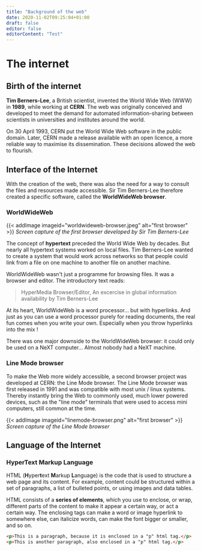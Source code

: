 ```yaml
---
title: "Background of the web"
date: 2020-11-02T09:25:04+01:00
draft: false
editor: false
editorContent: "Test"
---
```

# The internet

## Birth of the internet

**Tim Berners-Lee**, a British scientist, invented the World Wide Web (WWW) in **1989**, while working at **CERN**. The web was originally conceived and developed to meet the demand for automated information-sharing between scientists in universities and institutes around the world.

On 30 April 1993, CERN put the World Wide Web software in the public domain. Later, CERN made a release available with an open licence, a more reliable way to maximise its dissemination. These decisions allowed the web to flourish.

## Interface of the Internet

With the creation of the web, there was also the need for a way to consult the files and resources made accessible. Sir Tim Berners-Lee therefore created a specific software, called the **WorldWideWeb browser**.

### WorldWideWeb

{{< addImage imageid="worldwideweb-browser.jpeg" alt="first browser" >}}
*Screen capture of the first browser developed by Sir Tim Berners-Lee*

The concept of **hypertext** preceded the World Wide Web by decades. But nearly all hypertext systems worked on local files. Tim Berners-Lee wanted to create a system that would work across networks so that people could link from a file on one machine to another file on another machine.

WorldWideWeb wasn't just a programme for browsing files. It was a browser and editor. The introductory text reads:

> HyperMedia Browser/Editor, An excercise in global information availability by Tim Berners-Lee

At its heart, WorldWideWeb is a word processor... but with hyperlinks. And just as you can use a word processor purely for reading documents, the real fun comes when you write your own. Especially when you throw hyperlinks into the mix ! 

There was one major downside to the WorldWideWeb browser: it could only be used on a NeXT computer... Almost nobody had a NeXT machine.

### Line Mode browser

To make the Web more widely accessible, a second browser project was developed at CERN: the Line Mode browser. The Line Mode browser was first released in 1991 and was compatible with most unix / linux systems. Thereby instantly bring the Web to commonly used, much lower powered devices, such as the "line mode" terminals that were used to access mini computers, still common at the time.

{{< addImage imageid="linemode-browser.png" alt="first browser" >}}
*Screen capture of the Line Mode browser*

## Language of the Internet

### HyperText Markup Language

HTML (**H**yper**t**ext **M**arkup **L**anguage) is the code that is used to structure a web page and its content. For example, content could be structured within a set of paragraphs, a list of bulleted points, or using images and data tables. 

HTML consists of a **series of elements**, which you use to enclose, or wrap, different parts of the content to make it appear a certain way, or act a certain way. The enclosing tags can make a word or image hyperlink to somewhere else, can italicize words, can make the font bigger or smaller, and so on.

```html
<p>This is a paragraph, because it is enclosed in a "p" html tag.</p>
<p>This is another paragraph, also enclosed in a "p" html tag.</p>
```
